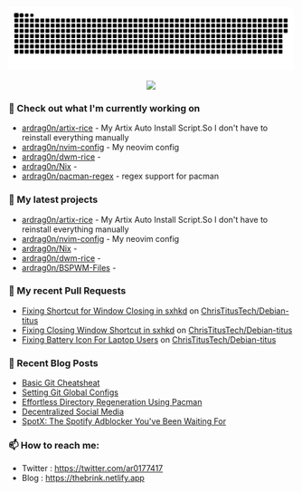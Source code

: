 <img src="https://raw.githubusercontent.com/ardrag0n/ardrag0n/output/github-contribution-grid-snake.svg" />
<p align="center"><a href="https://github.com/ardrag0n/github-readme-stats">
  <img align="center" src="https://github-readme-stats.vercel.app/api?username=ardrag0n&show_icons=true&theme=transparent&hide=contribs&include_all_commits=true" />
</a></p>


### 👷 Check out what I'm currently working on

- [ardrag0n/artix-rice](https://github.com/ardrag0n/artix-rice) - My Artix Auto Install Script.So I don&#39;t have to reinstall everything manually
- [ardrag0n/nvim-config](https://github.com/ardrag0n/nvim-config) - My neovim config
- [ardrag0n/dwm-rice](https://github.com/ardrag0n/dwm-rice) - 
- [ardrag0n/Nix](https://github.com/ardrag0n/Nix) - 
- [ardrag0n/pacman-regex](https://github.com/ardrag0n/pacman-regex) - regex support for pacman
### 🌱 My latest projects

- [ardrag0n/artix-rice](https://github.com/ardrag0n/artix-rice) - My Artix Auto Install Script.So I don&#39;t have to reinstall everything manually
- [ardrag0n/nvim-config](https://github.com/ardrag0n/nvim-config) - My neovim config
- [ardrag0n/Nix](https://github.com/ardrag0n/Nix) - 
- [ardrag0n/dwm-rice](https://github.com/ardrag0n/dwm-rice) - 
- [ardrag0n/BSPWM-Files](https://github.com/ardrag0n/BSPWM-Files) - 
### 🔨 My recent Pull Requests

- [Fixing Shortcut for Window Closing in sxhkd](https://github.com/ChrisTitusTech/Debian-titus/pull/40) on [ChrisTitusTech/Debian-titus](https://github.com/ChrisTitusTech/Debian-titus)
- [Fixing Closing Window Shortcut in sxhkd](https://github.com/ChrisTitusTech/Debian-titus/pull/39) on [ChrisTitusTech/Debian-titus](https://github.com/ChrisTitusTech/Debian-titus)
- [Fixing Battery Icon For Laptop Users](https://github.com/ChrisTitusTech/Debian-titus/pull/37) on [ChrisTitusTech/Debian-titus](https://github.com/ChrisTitusTech/Debian-titus)
### 📰 Recent Blog Posts

- [Basic Git Cheatsheat](https://thebrink.netlify.app/posts/2023/basic-github-cheatsheat/)
- [Setting Git Global Configs](https://thebrink.netlify.app/posts/2023/my-git-setup/)
- [Effortless Directory Regeneration Using Pacman](https://thebrink.netlify.app/posts/2023/regenerating-configs-using-pacman/)
- [Decentralized Social Media](https://thebrink.netlify.app/posts/2023/decentralized-socialmedia/)
- [SpotX: The Spotify Adblocker You&#39;ve Been Waiting For](https://thebrink.netlify.app/spotx/)
### 📫 How to reach me:
  - Twitter   : <https://twitter.com/ar0177417>
  - Blog   : <https://thebrink.netlify.app>
